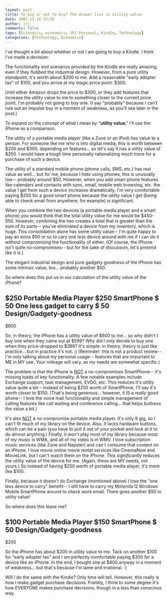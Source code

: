 ```yaml
---
layout: post
title: To buy or not to buy? The answer lies in utility value.
date: 2007-12-16 12:56
author: jrj
comments: false
tags: [Economics, economics, JRJ Personal, Kindle, Technology]
categories: [Technology, Economics]
---
```

I've thought a bit about whether or not I am going to buy a Kindle. I think I've made a decision:

The functionality and scenarios provided by the Kindle are really amazing, even if they flubbed the industrial design. However, from a pure utility standpoint, it's worth about $200 to me. Add a reasonable "early adopter tax" of $100, and you arrive at my magic price point: $300.

Until either Amazon drops the price to $300, or they add features that increase the utility value to me to something closer to the current price point, I'm probably not going to buy one. (I say "probably" because I can't rule out an impulse buy in a moment of weakness, as you'll see later in the post.)

To expand on the concept of what I mean by "<span style="font-weight: bold">utility value</span>," I'll use the iPhone as a comparison.

The utility of a portable media player (like a Zune or an iPod) has value to a person. For someone like me who is into digital media, this is worth between $200 and $300, depending on features... so let's say it has a utility value of $250. I would have a tough time personally rationalizing much more for a purchase of such a device.

The utility of a standard mobile phone (phone calls, SMS, etc.) has real value as well... but for me, because I *hate* using phones, this is unusually low-- probably around $50. However, when you add smart phone features like calendars and contacts with sync, email, mobile web browsing, etc. the value I get from such a device increases dramatically. I'm very comfortable paying $250 for a good smart phone because the utility value I get (being able to check email from anywhere, for example) is significant.

When you combine the two devices (a portable media player and a smart phone) you would think that the total utility value for me would be $450-550. However, combining the two creates a total that is greater than the sum of its parts-- you've eliminated a device from my inventory, which is huge. This consolidation alone has some utility value-- I'm quite happy to pay an extra $50 or so to cary one less device around with me if I can do it without compromising the functionality of either. (Of course, the iPhone isn't quite no-compromises-- but for the sake of discussion, let's pretend like it is.)

The elegant industrial design and pure gadgety goodness of the iPhone has some intrinsic value, too... probably another $50.

So where does this put us in our calculation of the utility value of the iPhone?

$250 Portable Media Player
$250 SmartPhone
$ 50 One less gadget to carry
$ 50 Design/Gadgety-goodness
-----
$600

So, in theory, the iPhone has a utility value of $600 to me... so why didn't I buy one when they came out at $599? Why did I only decide to buy one when they price-dropped to $399? It's simple: in theory, theory is just like practice... but in practice it's not. :) (Reminder: this is not a product review-- I'm only talking about my personal usage-- features that are important to ME in MY use. Your mileage will vary, as my needs are somewhat specific.)

The problem is that the iPhone is <span style="text-decoration: underline">NOT</span> a no-compromises SmartPhone-- it's missing loads of key functionality. A few notable examples include Exchange support, task management, EVDO, etc. This reduces it's utility value quite a bit-- instead of being $250 worth of SmartPhone, I'll say it's worth closer to $150. (That's being generous... however, it IS a *really* good phone-- I love the voice mail functionality and simple management of calling features like call waiting and conference calling... that helps buttress the value a bit.)

It's also <span style="text-decoration: underline">NOT</span> a no-compromise portable media player. It's only 8 gig, so I can't fit much of my library on the device. Also, it lacks hardware buttons, which can be a pain (you have to pull it out of your pocket and look at it to do almost anything.) Finally, it won't play most of my library because most of my music is WMA, and all of my video is in WMV. I love subscription music services (like Zune and Napster) and can't consume that content on an iPhone. I love movie online movie rental services like CinemaNow and MovieLink, but I can't watch them on the iPhone. This *significantly* reduces the utility value of the device for me. (Again, these are MY needs, not yours.) So instead of having $250 worth of portable media player, it's more like $100.

Finally, because it doesn't do Exchange (mentioned above) I lose the "one less device to carry" benefit-- I still have to carry my Motorola Q Windows Mobile SmartPhone around to check work email. There goes another $50 in utility value!

So where does this leave me?

$100 Portable Media Player
$150 SmartPhone
$ 50 Design/Gadgety-goodness
-----
$200

So the iPhone has about $200 in utility value to me. Tack on another $100 for "early adopter tax" and I am perfectly comfortable paying $300 for a device like an iPhone. In the end, I bought one at $400 anyway in a moment of weakness... but that's because I'm lame and irrational. :)

Will I do the same with the Kindle? Only time will tell. However, this really is how I make gadget purchase decisions. Frankly, I think to some degree it's how EVERYONE makes purchase decisions, though in a less than conscious way.
